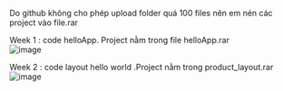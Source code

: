 Do github không cho phép upload folder quá 100 files nên em nén các project vào file.rar    

Week 1 : code helloApp. Project nằm trong file helloApp.rar    
![image](https://user-images.githubusercontent.com/62579946/155689824-4fcc2ecd-20ff-4ff0-9ea2-9e9c06a2591f.png)    


Week 2 : code layout hello world .Project nằm trong product_layout.rar    
![image](https://user-images.githubusercontent.com/62579946/156113876-52dd5587-7753-4293-91fb-0be5c5260d93.png)
